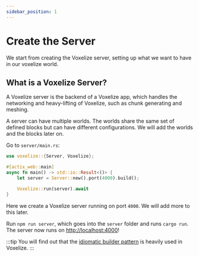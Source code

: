 ```yaml
---
sidebar_position: 1
---
```


# Create the Server

We start from creating the Voxelize server, setting up what we want to have in our voxelize world.

## What is a Voxelize Server?

A Voxelize server is the backend of a Voxelize app, which handles the networking and heavy-lifting of Voxelize, such as chunk generating and meshing.

A server can have multiple worlds. The worlds share the same set of defined blocks but can have different configurations. We will add the worlds and the blocks later on.

Go to `server/main.rs`:

```rust title="server/main.rs"
use voxelize::{Server, Voxelize};

#[actix_web::main]
async fn main() -> std::io::Result<()> {
    let server = Server::new().port(4000).build();

    Voxelize::run(server).await
}
```

Here we create a Voxelize server running on port `4000`. We will add more to this later.

Run `npm run server`, which goes into the `server` folder and runs `cargo run`. The server now runs on [http://localhost:4000](http://localhost:4000)!

:::tip
You will find out that the [idiomatic builder pattern](https://doc.rust-lang.org/1.0.0/style/ownership/builders.html) is heavily used in Voxelize.
:::
